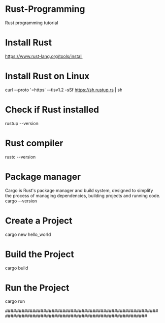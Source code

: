 # Rust-Programming
Rust programming tutorial

# Install Rust
https://www.rust-lang.org/tools/install

# Install Rust on Linux
curl --proto '=https' --tlsv1.2 -sSf https://sh.rustup.rs | sh

# Check if Rust installed
rustup --version

# Rust compiler
rustc --version

# Package manager
Cargo is Rust's package manager and build system, designed to simplify the process of managing dependencies, building projects and running code. 
cargo --version

# Create a Project 
cargo new hello_world

# Build the Project
cargo build

# Run the Project
cargo run


############################################################################################################